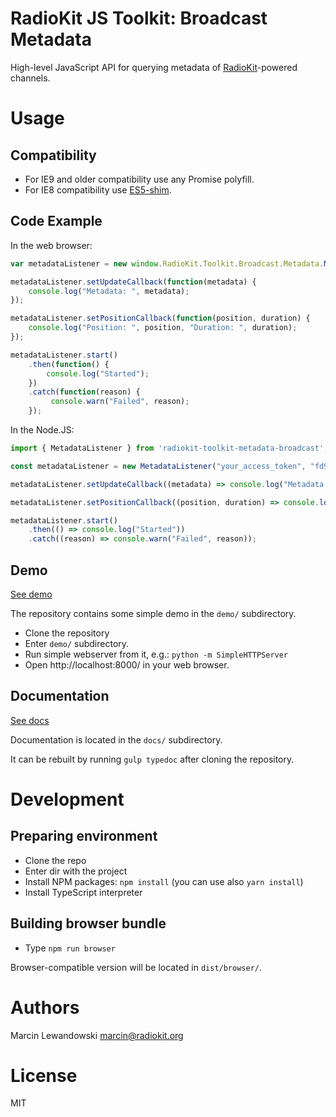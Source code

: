 # RadioKit JS Toolkit: Broadcast Metadata

High-level JavaScript API for querying metadata of [RadioKit](http://www.radiokit.org)-powered channels.

# Usage

## Compatibility

* For IE9 and older compatibility use any Promise polyfill.
* For IE8 compatibility use [ES5-shim](https://github.com/es-shims/es5-shim).

## Code Example

In the web browser:

```javascript
var metadataListener = new window.RadioKit.Toolkit.Broadcast.Metadata.MetadataListener("your_access_token", "fd9a7d1c-a387-40a0-b876-2799668d6f9d");

metadataListener.setUpdateCallback(function(metadata) { 
    console.log("Metadata: ", metadata); 
});

metadataListener.setPositionCallback(function(position, duration) { 
    console.log("Position: ", position, "Duration: ", duration); 
});

metadataListener.start()
    .then(function() { 
        console.log("Started");
    })
    .catch(function(reason) {
         console.warn("Failed", reason);
    });
```

In the Node.JS:

```javascript
import { MetadataListener } from 'radiokit-toolkit-metadata-broadcast';

const metadataListener = new MetadataListener("your_access_token", "fd9a7d1c-a387-40a0-b876-2799668d6f9d");

metadataListener.setUpdateCallback((metadata) => console.log("Metadata: ", metadata));

metadataListener.setPositionCallback((position, duration) => console.log("Position: ", position, "Duration: ", duration));

metadataListener.start()
    .then(() => console.log("Started"))
    .catch((reason) => console.warn("Failed", reason));
```

## Demo

[See demo](https://radiokit.github.io/toolkit-js-broadcast-metadata/demo/)

The repository contains some simple demo in the `demo/` subdirectory.

* Clone the repository
* Enter `demo/` subdirectory.
* Run simple webserver from it, e.g.: `python -m SimpleHTTPServer`
* Open http://localhost:8000/ in your web browser.

## Documentation

[See docs](https://radiokit.github.io/toolkit-js-broadcast-metadata/docs/)

Documentation is located in the `docs/` subdirectory.

It can be rebuilt by running `gulp typedoc` after cloning the repository.

# Development

## Preparing environment

* Clone the repo
* Enter dir with the project
* Install NPM packages: `npm install` (you can use also `yarn install`) 
* Install TypeScript interpreter
 
## Building browser bundle

* Type `npm run browser`

Browser-compatible version will be located in `dist/browser/`.

# Authors

Marcin Lewandowski <marcin@radiokit.org>

# License

MIT
